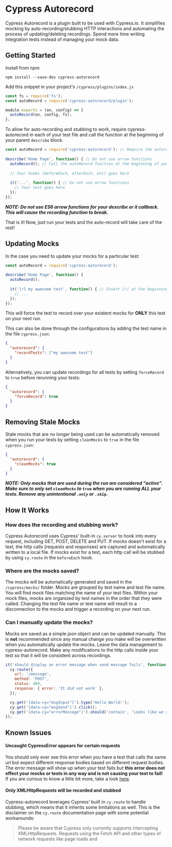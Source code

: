 # Cypress Autorecord

Cypress Autorecord is a plugin built to be used with Cypress.io. It simplifies mocking by auto-recording/stubbing HTTP interactions and automating the process of updating/deleting recordings. Spend more time writing integration tests instead of managing your mock data.

## Getting Started

Install from npm

```
npm install --save-dev cypress-autorecord
```

Add this snippet in your project's `/cypress/plugins/index.js`

```js
const fs = require('fs');
const autoRecord = require('cypress-autorecord/plugin');

module.exports = (on, config) => {
  autoRecord(on, config, fs);
};
```
To allow for auto-recording and stubbing to work, require cypress-autorecord in each of your test file and call the function at the beginning of your parent `describe` block.

```js
const autoRecord = require('cypress-autorecord'); // Require the autorecord function
  
describe('Home Page', function() { // Do not use arrow functions
  autoRecord(); // Call the autoRecord function at the beginning of your describe block
  
  // Your hooks (beforeEach, afterEach, etc) goes here
  
  it('...', function() { // Do not use arrow functions
    // Your test goes here
  });
});
```

**_NOTE: Do not use ES6 arrow functions for your describe or it callback. This will cause the recording function to break._**

That is it! Now, just run your tests and the auto-record will take care of the rest!

## Updating Mocks

In the case you need to update your mocks for a particular test:
```js
const autoRecord = require('cypress-autorecord');
  
describe('Home Page', function() {
  autoRecord();
  
  it('[r] my awesome test', function() { // Insert [r] at the beginning of your test name
    // ...
  });
});
```
This will force the test to record over your existent mocks for **ONLY** this test on your next run.

This can also be done through the configurations by adding the test name in the file `cypress.json`:

```json
{
  "autorecord": {
    "recordTests": ["my awesome test"]
  }
}
```

Alternatively, you can update recordings for all tests by setting `forceRecord` to `true` before rerunning your tests:

```json
{
  "autorecord": {
    "forceRecord": true
  }
}
```

## Removing Stale Mocks

Stale mocks that are no longer being used can be automatically removed when you run your tests by setting `cleanMocks` to `true` in the file `cypress.json`:

```json
{
  "autorecord": {
    "cleanMocks": true
  }
}
```

**_NOTE: Only mocks that are used during the run are considered "active". Make sure to only set `cleanMocks` to `true` when you are running ALL your tests. Remove any unintentional `.only` or `.skip`._**

## How It Works

### How does the recording and stubbing work?
Cypress Autorecord uses Cypress' built-in `cy.server` to hook into every request, including GET, POST, DELETE and PUT. If mocks doesn't exist for a test, the http calls (requests and responses) are captured and automatically written to a local file. If mocks exist for a test, each http call will be stubbed by using `cy.route` in the `beforeEach` hook.

### Where are the mocks saved?
The mocks will be automatically generated and saved in the `/cypress/mocks/` folder. Mocks are grouped by test name and test file name. You will find mock files matching the name of your test files. Within your mock files, mocks are organized by test names in the order that they were called. Changing the test file name or test name will result to a disconnection to the mocks and trigger a recording on your next run.

### Can I manually update the mocks?
Mocks are saved as a simple json object and can be updated manually. This is **not** recommended since any manual change you make will be overwritten when you automatically update the mocks. Leave the data management to cypress-autorecord. Make any modifications to the http calls inside your test so that it will be consistent across recordings.

```js
it('should display an error message when send message fails', function() {
  cy.route({
    url: '/message',
    method: 'POST',
    status: 404,
    response: { error: 'It did not work' },
  });

  cy.get('[data-cy="msgInput"]').type('Hello World!');
  cy.get('[data-cy="msgSend"]').click();
  cy.get('[data-cy="errorMessage"]').should('contain', 'Looks like we ran into a problem. Please try again.');
});
```

## Known Issues

#### Uncaught CypressError appears for certain requests
You should only ever see this error when you have a test that calls the same url but expect different response bodies based on different request bodies. The error message will show up when your test fails but **this error does not effect your mocks or tests in any way and is not causing your test to fail!** If you are curious to know a little bit more, take a look [here](https://github.com/Nanciee/cypress-autorecord/issues/5#issuecomment-508616149).

#### Only XMLHttpRequests will be recorded and stubbed
Cypress-autorecord leverages Cypress' built in `cy.route` to handle stubbing, which means that it inherits some limitations as well. This is the disclaimer on the `cy.route` documentation page with some potential workarounds:
>Please be aware that Cypress only currently supports intercepting XMLHttpRequests. Requests using the Fetch API and other types of network requests like page loads and <script> tags will not be intercepted or visible in the Command Log. See [#95](https://github.com/cypress-io/cypress/issues/95) for more details and temporary workarounds.

## Contributions
I would really appreciate any help with bug fixes or any new features you think might be relevant! Feel free to submit a PR!